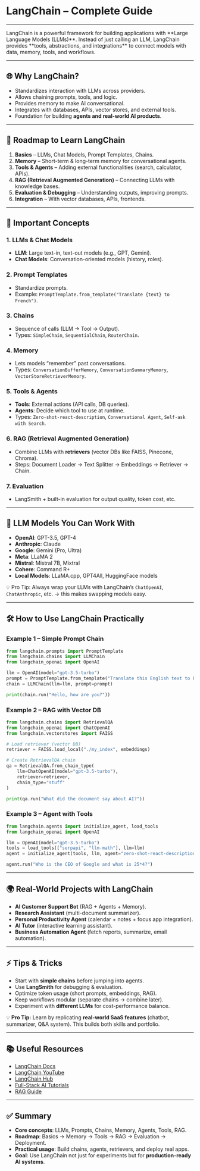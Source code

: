 # LangChain – Complete Guide
<hr>
LangChain is a powerful framework for building applications with **Large Language Models (LLMs)**. Instead of just calling an LLM, LangChain provides **tools, abstractions, and integrations** to connect models with data, memory, tools, and workflows.

---

## 🌐 Why LangChain?
- Standardizes interaction with LLMs across providers.
- Allows chaining prompts, tools, and logic.
- Provides memory to make AI conversational.
- Integrates with databases, APIs, vector stores, and external tools.
- Foundation for building **agents and real-world AI products**.

---

## 📍 Roadmap to Learn LangChain
1. **Basics** – LLMs, Chat Models, Prompt Templates, Chains.
2. **Memory** – Short-term & long-term memory for conversational agents.
3. **Tools & Agents** – Adding external functionalities (search, calculator, APIs).
4. **RAG (Retrieval Augmented Generation)** – Connecting LLMs with knowledge bases.
5. **Evaluation & Debugging** – Understanding outputs, improving prompts.
6. **Integration** – With vector databases, APIs, frontends.

---

## 📘 Important Concepts

### 1. LLMs & Chat Models
- **LLM**: Large text-in, text-out models (e.g., GPT, Gemini).
- **Chat Models**: Conversation-oriented models (history, roles).

### 2. Prompt Templates
- Standardize prompts.
- Example: `PromptTemplate.from_template("Translate {text} to French")`.

### 3. Chains
- Sequence of calls (LLM → Tool → Output).
- Types: `SimpleChain`, `SequentialChain`, `RouterChain`.

### 4. Memory
- Lets models “remember” past conversations.
- Types: `ConversationBufferMemory`, `ConversationSummaryMemory`, `VectorStoreRetrieverMemory`.

### 5. Tools & Agents
- **Tools**: External actions (API calls, DB queries).
- **Agents**: Decide which tool to use at runtime.
- Types: `Zero-shot-react-description`, `Conversational Agent`, `Self-ask with Search`.

### 6. RAG (Retrieval Augmented Generation)
- Combine LLMs with **retrievers** (vector DBs like FAISS, Pinecone, Chroma).
- Steps: Document Loader → Text Splitter → Embeddings → Retriever → Chain.

### 7. Evaluation
- LangSmith + built-in evaluation for output quality, token cost, etc.

---

## 🤖 LLM Models You Can Work With
- **OpenAI**: GPT-3.5, GPT-4
- **Anthropic**: Claude
- **Google**: Gemini (Pro, Ultra)
- **Meta**: LLaMA 2
- **Mistral**: Mistral 7B, Mixtral
- **Cohere**: Command R+
- **Local Models**: LLaMA.cpp, GPT4All, HuggingFace models

💡 Pro Tip: Always wrap your LLMs with LangChain’s `ChatOpenAI`, `ChatAnthropic`, etc. → this makes swapping models easy.

---

## 🛠️ How to Use LangChain Practically

### Example 1 – Simple Prompt Chain
```python
from langchain.prompts import PromptTemplate
from langchain.chains import LLMChain
from langchain_openai import OpenAI

llm = OpenAI(model="gpt-3.5-turbo")
prompt = PromptTemplate.from_template("Translate this English text to French: {text}")
chain = LLMChain(llm=llm, prompt=prompt)

print(chain.run("Hello, how are you?"))
```

### Example 2 – RAG with Vector DB
```python
from langchain.chains import RetrievalQA
from langchain_openai import ChatOpenAI
from langchain.vectorstores import FAISS

# Load retriever (vector DB)
retriever = FAISS.load_local("./my_index", embeddings)

# Create RetrievalQA chain
qa = RetrievalQA.from_chain_type(
    llm=ChatOpenAI(model="gpt-3.5-turbo"),
    retriever=retriever,
    chain_type="stuff"
)

print(qa.run("What did the document say about AI?"))
```

### Example 3 – Agent with Tools
```python
from langchain.agents import initialize_agent, load_tools
from langchain_openai import OpenAI

llm = OpenAI(model="gpt-3.5-turbo")
tools = load_tools(["serpapi", "llm-math"], llm=llm)
agent = initialize_agent(tools, llm, agent="zero-shot-react-description", verbose=True)

agent.run("Who is the CEO of Google and what is 25*4?")
```

---

## 🌍 Real-World Projects with LangChain
- **AI Customer Support Bot** (RAG + Agents + Memory).
- **Research Assistant** (multi-document summarizer).
- **Personal Productivity Agent** (calendar + notes + focus app integration).
- **AI Tutor** (interactive learning assistant).
- **Business Automation Agent** (fetch reports, summarize, email automation).

---

## ⚡ Tips & Tricks
- Start with **simple chains** before jumping into agents.
- Use **LangSmith** for debugging & evaluation.
- Optimize token usage (short prompts, embeddings, RAG).
- Keep workflows modular (separate chains → combine later).
- Experiment with **different LLMs** for cost-performance balance.

💡 **Pro Tip:** Learn by replicating **real-world SaaS features** (chatbot, summarizer, Q&A system). This builds both skills and portfolio.

---

## 📚 Useful Resources
- [LangChain Docs](https://python.langchain.com/)
- [LangChain YouTube](https://www.youtube.com/@LangChain)
- [LangChain Hub](https://smith.langchain.com/hub)
- [Full-Stack AI Tutorials](https://www.youtube.com/@fullstackai)
- [RAG Guide](https://python.langchain.com/docs/use_cases/question_answering/)

---

## ✅ Summary
- **Core concepts**: LLMs, Prompts, Chains, Memory, Agents, Tools, RAG.
- **Roadmap**: Basics → Memory → Tools → RAG → Evaluation → Deployment.
- **Practical usage**: Build chains, agents, retrievers, and deploy real apps.
- **Goal**: Use LangChain not just for experiments but for **production-ready AI systems**.
